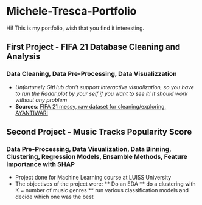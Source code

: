 # Michele-Tresca-Portfolio

Hi! This is my portfolio, wish that you find it interesting. 


## First Project - FIFA 21 Database Cleaning and Analysis


### Data Cleaning, Data Pre-Processing, Data Visualizzation 
* *Unfortunely GitHub don't support interactive visualization, so you have to run the Radar plot by your self if you want to see it! It should work without any problem*
* **Sources**: [FIFA 21 messy, raw dataset for cleaning/exploring, AYANTIWARI](https://www.kaggle.com/datasets/yagunnersya/fifa-21-messy-raw-dataset-for-cleaning-exploring?select=fifa21_raw_data.csv)


## Second Project - Music Tracks Popularity Score

### Data Pre-Processing, Data Visualization, Data Binning, Clustering, Regression Models, Ensamble Methods, Feature importance with SHAP
* Project done for Machine Learning course at LUISS University
* The objectives of the project were: 
** Do an EDA
** do a clustering with K = number of music genres 
** run various classification models and decide which one was the best
